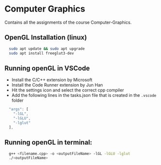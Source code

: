 # Computer Graphics

Contains all the assignments of the course Computer-Graphics. 

## OpenGL Installation (linux)
```sh
  sudo apt update && sudo apt upgrade
  sudo apt install freeglut3-dev
```

## Running openGL in VSCode
- Install the C/C++ extension by Microsoft
- Install the Code Runner extension by Jun Han
- Hit the settings icon and select the correct cpp compiler
- Add the following lines in the tasks.json file that is created in the `.vscode` folder

```js
  "args": [
    "-lGL",
    "-lGLU",
    "-lglut"
  ],
```

## Running openGL in terminal:
```sh
  g++ <filename.cpp> -o <outputFileName> -lGL -lGLU -lglut
  ./<outputFileName>
```